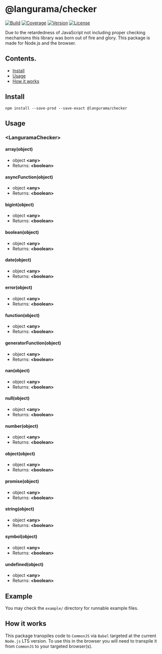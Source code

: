 # @langurama/checker

[![Build](https://img.shields.io/github/workflow/status/langurama/checker/Langurama%20Checker?style=for-the-badge)](https://github.com/langurama/checker/actions?query=workflow%3A%22Langurama+Checker%22)
[![Coverage](https://img.shields.io/codecov/c/github/langurama/checker?style=for-the-badge)](https://codecov.io/gh/langurama/checker/branch/master)
[![Version](https://img.shields.io/npm/v/@langurama/checker.svg?style=for-the-badge)](https://www.npmjs.com/package/@langurama/checker)
[![License](https://img.shields.io/npm/l/@langurama/checker.svg?style=for-the-badge)](https://github.com/langurama/checker/blob/master/LICENSE)

Due to the retardedness of JavaScript not including proper checking mechanisms this library was born out of fire and glory. This package is made for Node.js and the browser.

## Contents.

-   [ Install ](#install)
-   [ Usage ](#usage)
-   [ How it works ](#how-it-works)

<a name="install"></a>

## Install

```
npm install --save-prod --save-exact @langurama/checker
```

<a name="usage"></a>

## Usage

### \<LanguramaChecker\>

#### array(object)

-   object **\<any\>**
-   Returns: **\<boolean\>**

#### asyncFunction(object)

-   object **\<any\>**
-   Returns: **\<boolean\>**

#### bigint(object)

-   object **\<any\>**
-   Returns: **\<boolean\>**

#### boolean(object)

-   object **\<any\>**
-   Returns: **\<boolean\>**

#### date(object)

-   object **\<any\>**
-   Returns: **\<boolean\>**

#### error(object)

-   object **\<any\>**
-   Returns: **\<boolean\>**

#### function(object)

-   object **\<any\>**
-   Returns: **\<boolean\>**

#### generatorFunction(object)

-   object **\<any\>**
-   Returns: **\<boolean\>**

#### nan(object)

-   object **\<any\>**
-   Returns: **\<boolean\>**

#### null(object)

-   object **\<any\>**
-   Returns: **\<boolean\>**

#### number(object)

-   object **\<any\>**
-   Returns: **\<boolean\>**

#### object(object)

-   object **\<any\>**
-   Returns: **\<boolean\>**

#### promise(object)

-   object **\<any\>**
-   Returns: **\<boolean\>**

#### string(object)

-   object **\<any\>**
-   Returns: **\<boolean\>**

#### symbol(object)

-   object **\<any\>**
-   Returns: **\<boolean\>**

#### undefined(object)

-   object **\<any\>**
-   Returns: **\<boolean\>**

<a name="example"></a>

## Example

You may check the `example/` directory for runnable example files.

<a name="how-it-works"></a>

## How it works

This package transpiles code to `CommonJS` via `Babel` targeted at the current `Node.js` LTS version. To use this in the browser you will need to transpile it from `CommonJS` to your targeted browser(s).
